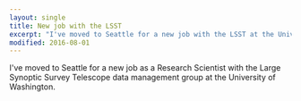 ```yaml
---
layout: single
title: New job with the LSST
excerpt: "I've moved to Seattle for a new job with the LSST at the University of Washington."
modified: 2016-08-01
---
```


I've moved to Seattle for a new job as a Research Scientist with the Large Synoptic Survey Telescope data management group at the University of Washington.

